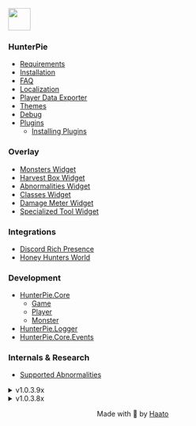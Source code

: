 <a style="display: inline-flex;text-decoration: none;" href="./index.html">
    <img src="assets/HunterPie.svg" style="width:45px;" !important/>
    <h1 style="color:#fefefe;font-weight: 400;position: relative;margin-top:auto;margin-bottom:auto;font-family:Roboto;margin-left: 5px;">Hunter<light style="font-weight: 100;">Pie</light> Documentation</h1>
</a>

### HunterPie

- [Requirements](?p=HunterPie/installation.md#requirements)
- [Installation](?p=HunterPie/installation.md)
- [FAQ](?p=HunterPie/faq.md)
- [Localization](?p=HunterPie/localization.md)
- [Player Data Exporter](?p=HunterPie/playerDataExporter.md)
- [Themes](?p=HunterPie/themes.md)
- [Debug](?p=HunterPie/debug.md)
- [Plugins](?p=Plugins/plugins.md)
    - [Installing Plugins](?p=Plugins/install.md)

### Overlay
- [Monsters Widget](?p=Overlay/monstersWidget.md)
- [Harvest Box Widget](?p=Overlay/harvestBoxWidget.md)
- [Abnormalities Widget](?p=Overlay/abnormalitiesWidget.md)
- [Classes Widget](?p=Overlay/classesWidget.md)
- [Damage Meter Widget](?p=Overlay/damageMeterWidget.md)
- [Specialized Tool Widget](?p=Overlay/specializedToolWidget.md)

### Integrations
- [Discord Rich Presence](?p=Integrations/discord.md)
- [Honey Hunters World](?p=Integrations/honeyHuntersWorld.md)

### Development

- <a href="?p=Plugins/HunterPie.Core.md"><ns>HunterPie.Core</ns></a>
    - <a href="?p=Plugins/game.md"><Type>Game</Type></a>
    - <a href="?p=Plugins/player.md"><Type>Player</Type></a>
    - <a href="?p=Plugins/monster.md"><Type>Monster</Type></a>
- <a href="?p=Plugins/HunterPie.Logger.md"><ns>HunterPie.Logger</ns></a>
- <a href="?p=EventArgs/HunterPie.Core.Events.md"><ns>HunterPie.Core.Events</ns></a>
### Internals & Research
- [Supported Abnormalities](?p=Internal/abnormalities.md)


<details>
<summary>v1.0.3.9x</summary>

- [v1.0.3.97](?p=versions/v1.0.3.97.md)
- [v1.0.3.96](?p=versions/v1.0.3.96.md)
- [v1.0.3.95](?p=versions/v1.0.3.95.md)
- [v1.0.3.94](?p=versions/v1.0.3.94.md)
- [v1.0.3.93](?p=versions/v1.0.3.93.md)
- [v1.0.3.92](?p=versions/v1.0.3.92.md)
- [v1.0.3.91](?p=versions/v1.0.3.91.md)
- [v1.0.3.90](?p=versions/v1.0.3.90.md)

</details>

<details>
<summary>v1.0.3.8x</summary>

- [v1.0.3.89](?p=versions/v1.0.3.89.md)
- [v1.0.3.88](?p=versions/v1.0.3.88.md)
- [v1.0.3.87](?p=versions/v1.0.3.87.md)
- [v1.0.3.86](?p=versions/v1.0.3.86.md)
- [v1.0.3.85](?p=versions/v1.0.3.85.md)

</details>

<p style="text-align:center;">Made with 🤍 by <a href="https://github.com/Haato3o">Haato</a></p>

<br>